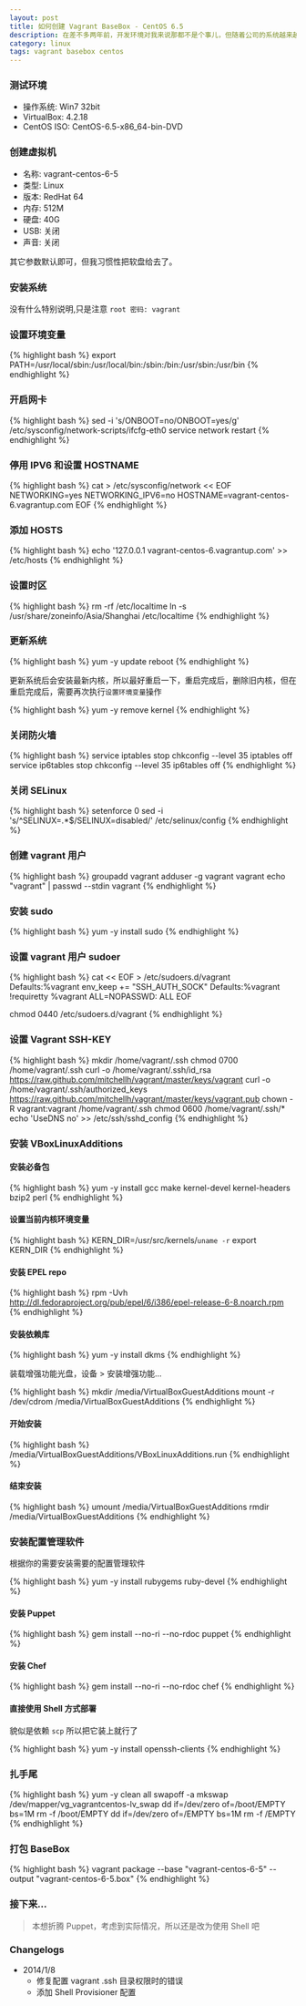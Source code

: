 ```yaml
---
layout: post
title: 如何创建 Vagrant BaseBox - CentOS 6.5
description: 在差不多两年前，开发环境对我来说那都不是个事儿，但随着公司的系统越来越复杂，引入的技术越来越多，配置一个在本机运行的开发环境就变得越来越难，直至去年中旬，公司引入了 FastDFS后，彻底粉碎了团队所有人的本机开发环境。就在去年底，我了解到了 Vagrant，于是就和公司的运维小伙伴儿讨论是否可以用这货来做我们的开发环境，主要就是解决配置麻烦且可以运维驱动环境变化的需求。
category: linux
tags: vagrant basebox centos
---
```


### 测试环境

- 操作系统: Win7 32bit
- VirtualBox: 4.2.18
- CentOS ISO: CentOS-6.5-x86_64-bin-DVD


### 创建虚拟机

- 名称: vagrant-centos-6-5
- 类型: Linux
- 版本: RedHat 64
- 内存: 512M
- 硬盘: 40G
- USB: 关闭
- 声音: 关闭

其它参数默认即可，但我习惯性把软盘给去了。


### 安装系统

没有什么特别说明,只是注意 `root 密码: vagrant`


### 设置环境变量

{% highlight bash %}
export PATH=/usr/local/sbin:/usr/local/bin:/sbin:/bin:/usr/sbin:/usr/bin
{% endhighlight %}


### 开启网卡

{% highlight bash %}
sed -i 's/ONBOOT=no/ONBOOT=yes/g' /etc/sysconfig/network-scripts/ifcfg-eth0
service network restart
{% endhighlight %}

### 停用 IPV6 和设置 HOSTNAME

{% highlight bash %}
cat > /etc/sysconfig/network << EOF
NETWORKING=yes
NETWORKING_IPV6=no
HOSTNAME=vagrant-centos-6.vagrantup.com
EOF
{% endhighlight %}

### 添加 HOSTS

{% highlight bash %}
echo '127.0.0.1   vagrant-centos-6.vagrantup.com' >> /etc/hosts
{% endhighlight %}

### 设置时区

{% highlight bash %}
rm -rf /etc/localtime
ln -s /usr/share/zoneinfo/Asia/Shanghai /etc/localtime
{% endhighlight %}

### 更新系统

{% highlight bash %}
yum -y update
reboot
{% endhighlight %}

更新系统后会安装最新内核，所以最好重启一下，重启完成后，删除旧内核，但在重启完成后，需要再次执行`设置环境变量`操作

{% highlight bash %}
yum -y remove kernel
{% endhighlight %}

### 关闭防火墙

{% highlight bash %}
service iptables stop
chkconfig --level 35 iptables off
service ip6tables stop
chkconfig --level 35 ip6tables off
{% endhighlight %}

### 关闭 SELinux

{% highlight bash %}
setenforce 0
sed -i 's/^SELINUX=.*$/SELINUX=disabled/' /etc/selinux/config
{% endhighlight %}

### 创建 vagrant 用户

{% highlight bash %}
groupadd vagrant
adduser -g vagrant vagrant
echo "vagrant" | passwd --stdin vagrant
{% endhighlight %}

### 安装 sudo

{% highlight bash %}
yum -y install sudo
{% endhighlight %}

### 设置 vagrant 用户 sudoer

{% highlight bash %}
cat << EOF > /etc/sudoers.d/vagrant
Defaults:%vagrant env_keep += "SSH_AUTH_SOCK"
Defaults:%vagrant !requiretty
%vagrant ALL=NOPASSWD: ALL
EOF

chmod 0440 /etc/sudoers.d/vagrant
{% endhighlight %}

### 设置 Vagrant SSH-KEY

{% highlight bash %}
mkdir /home/vagrant/.ssh
chmod 0700 /home/vagrant/.ssh
curl -o /home/vagrant/.ssh/id_rsa https://raw.github.com/mitchellh/vagrant/master/keys/vagrant
curl -o /home/vagrant/.ssh/authorized_keys https://raw.github.com/mitchellh/vagrant/master/keys/vagrant.pub
chown -R vagrant:vagrant /home/vagrant/.ssh
chmod 0600 /home/vagrant/.ssh/*
echo 'UseDNS no' >> /etc/ssh/sshd_config
{% endhighlight %}

### 安装 VBoxLinuxAdditions

#### 安装必备包

{% highlight bash %}
yum -y install gcc make kernel-devel kernel-headers bzip2 perl
{% endhighlight %}

#### 设置当前内核环境变量

{% highlight bash %}
KERN_DIR=/usr/src/kernels/`uname -r`
export KERN_DIR
{% endhighlight %}

#### 安装 EPEL repo

{% highlight bash %}
rpm -Uvh http://dl.fedoraproject.org/pub/epel/6/i386/epel-release-6-8.noarch.rpm
{% endhighlight %}

#### 安装依赖库

{% highlight bash %}
yum -y install dkms
{% endhighlight %}

装载增强功能光盘，设备 > 安装增强功能...

{% highlight bash %}
mkdir /media/VirtualBoxGuestAdditions
mount -r /dev/cdrom /media/VirtualBoxGuestAdditions
{% endhighlight %}

#### 开始安装

{% highlight bash %}
/media/VirtualBoxGuestAdditions/VBoxLinuxAdditions.run
{% endhighlight %}

#### 结束安装

{% highlight bash %}
umount /media/VirtualBoxGuestAdditions
rmdir /media/VirtualBoxGuestAdditions
{% endhighlight %}

### 安装配置管理软件

根据你的需要安装需要的配置管理软件

{% highlight bash %}
yum -y install rubygems ruby-devel
{% endhighlight %}

#### 安装 Puppet

{% highlight bash %}
gem install --no-ri --no-rdoc puppet
{% endhighlight %}

#### 安装 Chef

{% highlight bash %}
gem install --no-ri --no-rdoc chef
{% endhighlight %}

#### 直接使用 Shell 方式部署

貌似是依赖 `scp` 所以把它装上就行了

{% highlight bash %}
yum -y install openssh-clients
{% endhighlight %}

### 扎手尾

{% highlight bash %}
yum -y clean all
swapoff -a
mkswap /dev/mapper/vg_vagrantcentos-lv_swap
dd if=/dev/zero of=/boot/EMPTY bs=1M
rm -f /boot/EMPTY
dd if=/dev/zero of=/EMPTY bs=1M
rm -f /EMPTY
{% endhighlight %}

### 打包 BaseBox

{% highlight bash %}
vagrant package --base "vagrant-centos-6-5" --output "vagrant-centos-6-5.box"
{% endhighlight %}

### 接下来...

> 本想折腾 Puppet，考虑到实际情况，所以还是改为使用 Shell 吧

### Changelogs

- 2014/1/8
    - 修复配置 vagrant .ssh 目录权限时的错误
    - 添加 Shell Provisioner 配置
